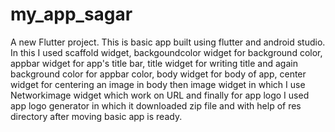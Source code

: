# my_app_sagar

A new Flutter project. This is basic app built using flutter and android studio.
In this I used scaffold widget, backgoundcolor widget for background color, appbar widget for app's title bar, title widget for writing title and again background color for appbar color, body widget for body of app, center widget for centering an image in body then image widget in which I use Networkimage widget which work on URL and finally for app logo I used app logo generator in which it downloaded zip file and with help of res directory after moving basic app is ready. 




